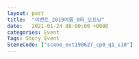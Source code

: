 ```yaml
---
layout: post
title:  "이벤트_2019여름_0화_오프닝"
date:   2021-01-24 08:00:00 +0000
categories: Event
Tags: Story Event
SceneCode: ["scene_evt190627_cp0_q1_s10"]
---
```

